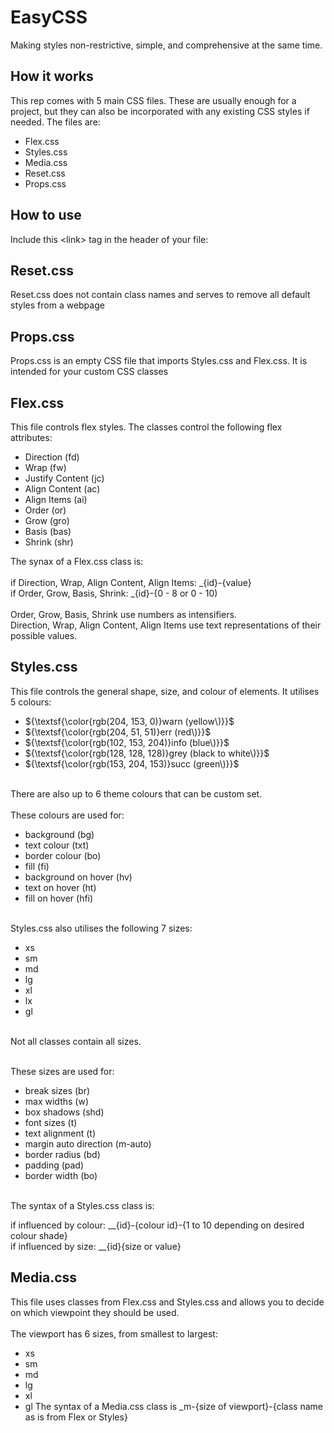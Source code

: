 # EasyCSS
Making styles non-restrictive, simple, and comprehensive at the same time.

## How it works
This rep comes with 5 main CSS files. These are usually enough for a project, but they can also be incorporated with any existing CSS styles if needed. The files are:
- Flex.css
- Styles.css
- Media.css
- Reset.css
- Props.css

## How to use
Include this &lt;link&gt; tag in the header of your file:


## Reset.css
Reset.css does not contain class names and serves to remove all default styles from a webpage

## Props.css
Props.css is an empty CSS file that imports Styles.css and Flex.css. It is intended for your custom CSS classes

## Flex.css
This file controls flex styles. The classes control the following flex attributes:

- Direction (fd)
- Wrap (fw)
- Justify Content (jc)
- Align Content (ac)
- Align Items (ai)
- Order (or)
- Grow (gro)
- Basis (bas)
- Shrink (shr)

The synax of a Flex.css class is: <br><br>
if Direction, Wrap, Align Content, Align Items: _{id}-{value} <br>
if Order, Grow, Basis, Shrink: _{id}-{0 - 8 or 0 - 10) <br> <br>
Order, Grow, Basis, Shrink use numbers as intensifiers. <br> Direction, Wrap, Align Content, Align Items use text representations of their possible values.

## Styles.css
This file controls the general shape, size, and colour of elements. It utilises 5 colours:<br>
- ${\textsf{\color{rgb(204, 153, 0)}warn (yellow\)}}$
- ${\textsf{\color{rgb(204, 51, 51)}err (red\)}}$
- ${\textsf{\color{rgb(102, 153, 204)}info (blue\)}}$
- ${\textsf{\color{rgb(128, 128, 128)}grey (black to white\)}}$
- ${\textsf{\color{rgb(153, 204, 153)}succ (green\)}}$
<br>
There are also up to 6 theme colours that can be custom set. <br><br>
These colours are used for: <br>

- background (bg)
- text colour (txt)
- border colour (bo)
- fill (fi)
- background on hover (hv)
- text on hover (ht)
- fill on hover (hfi)

  
<br>
Styles.css also utilises the following 7 sizes: <br>

- xs
- sm
- md
- lg
- xl
- lx
- gl
<br> 
Not all classes contain all sizes. <br><br>

These sizes are used for: <br>

- break sizes (br)
- max widths (w)
- box shadows (shd)
- font sizes (t)
- text alignment (t)
- margin auto direction (m-auto)
- border radius (bd)
- padding (pad)
- border width (bo)
<br>
The syntax of a Styles.css class is: <br>

if influenced by colour: __{id}-{colour id}-{1 to 10 depending on desired colour shade} <br>
if influenced by size: __{id}{size or value}

## Media.css
This file uses classes from Flex.css and Styles.css and allows you to decide on which viewpoint they should be used. <br><br>
The viewport has 6 sizes, from smallest to largest:
- xs
- sm
- md
- lg
- xl
- gl
The syntax of a Media.css class is _m-{size of viewport}-{class name as is from Flex or Styles}
